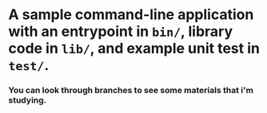 # A sample command-line application with an entrypoint in `bin/`, library code in `lib/`, and example unit test in `test/`.

### You can look through branches to see some materials that i'm studying.
